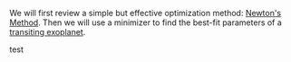 We will first review a simple but effective optimization method: [Newton's Method](Newton-Method.ipynb). Then we will use a minimizer to find the best-fit parameters of a [transiting exoplanet](Transit.ipynb).

test
